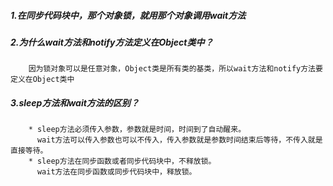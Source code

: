 ##### 1.在同步代码块中，那个对象锁，就用那个对象调用wait方法
##### 2.为什么wait方法和notify方法定义在Object类中？
```
    因为锁对象可以是任意对象，Object类是所有类的基类，所以wait方法和notify方法要定义在Object类中
```
##### 3.sleep方法和wait方法的区别？
```
    * sleep方法必须传入参数，参数就是时间，时间到了自动醒来。
      wait方法可以传入参数也可以不传入，传入参数就是参数时间结束后等待，不传入就是直接等待。
    * sleep方法在同步函数或者同步代码块中，不释放锁。
      wait方法在同步函数或同步代码块中，释放锁。
```
